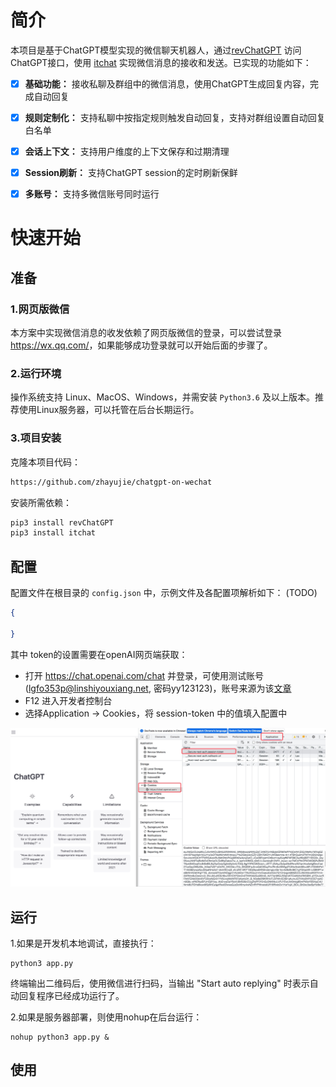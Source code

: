 # 简介

本项目是基于ChatGPT模型实现的微信聊天机器人，通过[revChatGPT](https://github.com/acheong08/ChatGPT) 访问 ChatGPT接口，使用 [itchat](https://github.com/littlecodersh/ItChat) 实现微信消息的接收和发送。已实现的功能如下：

- [x] **基础功能：** 接收私聊及群组中的微信消息，使用ChatGPT生成回复内容，完成自动回复
- [x] **规则定制化：** 支持私聊中按指定规则触发自动回复，支持对群组设置自动回复白名单
- [x] **会话上下文：** 支持用户维度的上下文保存和过期清理
- [x] **Session刷新：** 支持ChatGPT session的定时刷新保鲜
- [x] **多账号：** 支持多微信账号同时运行
 
 
# 快速开始

## 准备
###  1.网页版微信

本方案中实现微信消息的收发依赖了网页版微信的登录，可以尝试登录 <https://wx.qq.com/>，如果能够成功登录就可以开始后面的步骤了。

### 2.运行环境

操作系统支持 Linux、MacOS、Windows，并需安装 `Python3.6` 及以上版本。推荐使用Linux服务器，可以托管在后台长期运行。

### 3.项目安装

克隆本项目代码：

```bash
https://github.com/zhayujie/chatgpt-on-wechat
```

安装所需依赖：

```bash
pip3 install revChatGPT
pip3 install itchat
```


## 配置

配置文件在根目录的 `config.json` 中，示例文件及各配置项解析如下： (TODO)

```json
{

}
```

其中 token的设置需要在openAI网页端获取：

- 打开 <https://chat.openai.com/chat> 并登录，可使用测试账号 (lgfo353p@linshiyouxiang.net, 密码yy123123)，账号来源为该[文章](https://www.bilibili.com/read/cv20257021)
- F12 进入开发者控制台
- 选择Application -> Cookies，将 session-token 中的值填入配置中

![](docs/images/chatgpt-token.png)


## 运行

1.如果是开发机本地调试，直接执行：

```
python3 app.py
```
终端输出二维码后，使用微信进行扫码，当输出 "Start auto replying" 时表示自动回复程序已经成功运行了。


2.如果是服务器部署，则使用nohup在后台运行：

```
nohup python3 app.py &
```

## 使用

